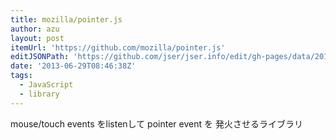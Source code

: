 ```yaml
---
title: mozilla/pointer.js
author: azu
layout: post
itemUrl: 'https://github.com/mozilla/pointer.js'
editJSONPath: 'https://github.com/jser/jser.info/edit/gh-pages/data/2013/06/index.json'
date: '2013-06-29T08:46:38Z'
tags:
  - JavaScript
  - library
---
```

mouse/touch events をlistenして pointer event を 発火させるライブラリ

